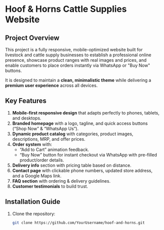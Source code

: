 # Hoof & Horns Cattle Supplies Website  

## Project Overview  
This project is a fully responsive, mobile-optimized website built for livestock and cattle supply businesses to establish a professional online presence, showcase product ranges with real images and prices, and enable customers to place orders instantly via WhatsApp or "Buy Now" buttons.  

It is designed to maintain a **clean, minimalistic theme** while delivering a **premium user experience** across all devices.  

## Key Features  
1. **Mobile-first responsive design** that adapts perfectly to phones, tablets, and desktops.  
2. **Branded homepage** with a logo, tagline, and quick access buttons (“Shop Now” & “WhatsApp Us”).  
3. **Dynamic product catalog** with categories, product images, descriptions, MRP, and offer prices.  
4. **Order system** with:  
   - “Add to Cart” animation feedback.  
   - “Buy Now” button for instant checkout via WhatsApp with pre-filled product/order details.  
5. **Delivery info** section with pricing table based on distance.  
6. **Contact page** with clickable phone numbers, updated store address, and a Google Maps link.  
7. **FAQ section** with ordering & delivery guidelines.  
8. **Customer testimonials** to build trust.  

## Installation Guide  
1. Clone the repository:  
   ```bash
   git clone https://github.com/YourUsername/hoof-and-horns.git
